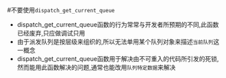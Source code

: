 #不要使用`dispatch_get_current_queue`
* dispatch_get_current_queue函数的行为常常与开发者所预期的不同,此函数已经废弃,只应做调试只用
* 由于派发队列是按层级来组织的,所以无法单用某个队列对象来描述`当前队列`这一概念
* dispatch_get_current_queue函数用于解决由不可重入的代码所引发的死锁,然而能用此函数解决的问题,通常也能改用`队列特定数据`来解决